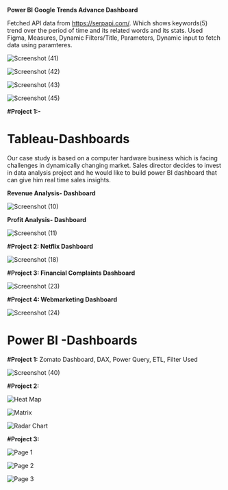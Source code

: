 **Power BI** **Google Trends Advance Dashboard**

Fetched API data from https://serpapi.com/. Which shows keywords(5) trend over the period of time and its related words and its stats. Used Figma, Measures, Dynamic Filters/Title, Parameters, Dynamic input to fetch data using paramteres.

![Screenshot (41)](https://github.com/aarsh121/Tableau-Power-BI-Dashboards/assets/51901455/3a591b95-2ebe-4fba-af70-69b0fc8874f1)

![Screenshot (42)](https://github.com/aarsh121/Tableau-Power-BI-Dashboards/assets/51901455/d8f3452e-a419-4792-87a5-2d2f8e76b850)

![Screenshot (43)](https://github.com/aarsh121/Tableau-Power-BI-Dashboards/assets/51901455/a442c218-ae86-4cf3-a4b9-4932a33bf155)

![Screenshot (45)](https://github.com/aarsh121/Tableau-Power-BI-Dashboards/assets/51901455/2bdfd6b2-44f4-4bc7-8828-88c2399d08c4)


**#Project 1:-**

# Tableau-Dashboards
Our case study is based on a computer hardware business which is facing challenges in dynamically changing market. Sales director decides to invest in data analysis project and he would like to build power BI dashboard that can give him real time sales insights.

**Revenue Analysis- Dashboard**

![Screenshot (10)](https://github.com/aarsh121/Tableau-Dashboards/assets/51901455/5360829c-0182-4a62-bbc5-4e8f05d50c00)

**Profit Analysis- Dashboard**

![Screenshot (11)](https://github.com/aarsh121/Tableau-Dashboards/assets/51901455/e65910af-dfe0-4af0-972f-e1582e7d95d0)


**#Project 2: 
Netflix Dashboard**


![Screenshot (18)](https://github.com/aarsh121/Tableau-Dashboards/assets/51901455/86eb8b84-2a49-4e3b-ae4b-323724ba3a3f)


**#Project 3: 
Financial Complaints Dashboard**

![Screenshot (23)](https://github.com/aarsh121/Tableau-Dashboards/assets/51901455/bf88ab6f-3d6f-4dbb-bb03-6d85888c3f1a)


**#Project 4: 
Webmarketing Dashboard**

![Screenshot (24)](https://github.com/aarsh121/Tableau-Dashboards/assets/51901455/e7f52520-4304-40f2-8c39-59c520081258)


# Power BI -Dashboards

**#Project 1:** Zomato Dashboard, DAX, Power Query, ETL, Filter Used

![Screenshot (40)](https://github.com/aarsh121/Tableau-Power-BI-Dashboards/assets/51901455/91ef5c3e-a374-4fad-a59b-93695824963c)


**#Project 2:** 

![Heat Map](https://github.com/aarsh121/Tableau-Dashboards/assets/51901455/df17d72e-1790-43ea-9b8d-a717482ba9a8)


![Matrix](https://github.com/aarsh121/Tableau-Dashboards/assets/51901455/67d78a5f-c6bd-45e0-9c7e-81dc9d00d1f4)


![Radar Chart](https://github.com/aarsh121/Tableau-Dashboards/assets/51901455/5af539b8-ffb3-40a6-b2c4-794bcd8927ae)


**#Project 3:** 

![Page 1](https://github.com/aarsh121/Tableau-Power-BI-Dashboards/assets/51901455/66d4fc85-152b-48a6-a259-f0b6d0eecdaa)


![Page 2](https://github.com/aarsh121/Tableau-Power-BI-Dashboards/assets/51901455/279384bf-0a2f-4d22-98af-f591f3578d57)


![Page 3](https://github.com/aarsh121/Tableau-Power-BI-Dashboards/assets/51901455/16d4b310-9130-4811-887b-0ac628f5c2e1)

